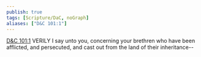 ```yaml
---
publish: true
tags: [Scripture/DaC, noGraph]
aliases: ["D&C 101:1"]
---
```

[D&C 101:1](https://churchofjesuschrist.org/study/scriptures/dc-testament/dc/101?lang=eng&id=p1#p1) VERILY I say unto you, concerning your brethren who have been afflicted, and persecuted, and cast out from the land of their inheritance--
